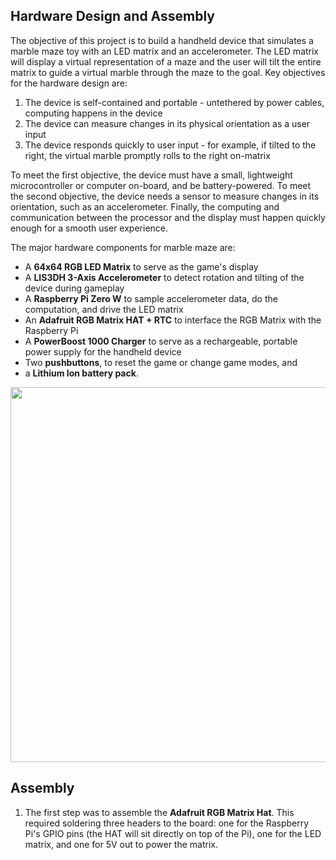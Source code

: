 ## Hardware Design and Assembly

The objective of this project is to build a handheld device that simulates a marble maze toy with an LED matrix and an accelerometer. The LED matrix will display a virtual representation of a maze and the user will tilt the entire matrix to guide a virtual marble through the maze to the goal. Key objectives for the hardware design are:

1. The device is self-contained and portable - untethered by power cables, computing happens in the device
2. The device can measure changes in its physical orientation as a user input
3. The device responds quickly to user input - for example, if tilted to the right, the virtual marble promptly rolls to the right on-matrix

To meet the first objective, the device must have a small, lightweight microcontroller or computer on-board, and be battery-powered. To meet the second objective, the device needs a sensor to measure changes in its orientation, such as an accelerometer. Finally, the computing and communication between the processor and the display must happen quickly enough for a smooth user experience. 

The major hardware components for marble maze are:

* A **64x64 RGB LED Matrix** to serve as the game's display
* A **LIS3DH 3-Axis Accelerometer** to detect rotation and tilting of the device during gameplay
* A **Raspberry Pi Zero W** to sample accelerometer data, do the computation, and drive the LED matrix
* An **Adafruit RGB Matrix HAT + RTC** to interface the RGB Matrix with the Raspberry Pi
* A **PowerBoost 1000 Charger** to serve as a rechargeable, portable power supply for the handheld device 
* Two **pushbuttons**, to reset the game or change game modes, and
* a **Lithium Ion battery pack**.

<img src="https://i.imgur.com/2IJf5Z0.jpg" width="600">

## Assembly

1. The first step was to assemble the **Adafruit RGB Matrix Hat**. This required soldering three headers to the board: one for the Raspberry Pi's GPIO pins (the HAT will sit directly on top of the Pi), one for the LED matrix, and one for 5V out to power the matrix.


